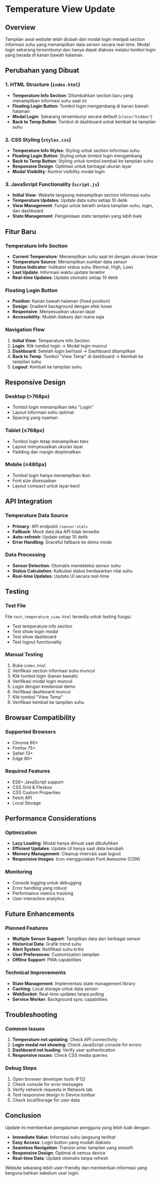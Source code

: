 # Temperature View Update

## Overview

Tampilan awal website telah diubah dari modal login menjadi section informasi suhu yang menampilkan data sensor secara real-time. Modal login sekarang tersembunyi dan hanya dapat diakses melalui tombol login yang berada di kanan bawah halaman.

## Perubahan yang Dibuat

### 1. HTML Structure (`index.html`)

- **Temperature Info Section**: Ditambahkan section baru yang menampilkan informasi suhu saat ini
- **Floating Login Button**: Tombol login mengambang di kanan bawah halaman
- **Modal Login**: Sekarang tersembunyi secara default (`class="hidden"`)
- **Back to Temp Button**: Tombol di dashboard untuk kembali ke tampilan suhu

### 2. CSS Styling (`styles.css`)

- **Temperature Info Styles**: Styling untuk section informasi suhu
- **Floating Login Button**: Styling untuk tombol login mengambang
- **Back to Temp Button**: Styling untuk tombol kembali ke tampilan suhu
- **Responsive Design**: Optimasi untuk berbagai ukuran layar
- **Modal Visibility**: Kontrol visibility modal login

### 3. JavaScript Functionality (`script.js`)

- **Initial View**: Website langsung menampilkan section informasi suhu
- **Temperature Updates**: Update data suhu setiap 10 detik
- **View Management**: Fungsi untuk beralih antara tampilan suhu, login, dan dashboard
- **State Management**: Pengelolaan state tampilan yang lebih baik

## Fitur Baru

### Temperature Info Section

- **Current Temperature**: Menampilkan suhu saat ini dengan ukuran besar
- **Temperature Source**: Menampilkan sumber data sensor
- **Status Indicator**: Indikator status suhu (Normal, High, Low)
- **Last Update**: Informasi waktu update terakhir
- **Real-time Updates**: Update otomatis setiap 10 detik

### Floating Login Button

- **Position**: Kanan bawah halaman (fixed position)
- **Design**: Gradient background dengan efek hover
- **Responsive**: Menyesuaikan ukuran layar
- **Accessibility**: Mudah diakses dari mana saja

### Navigation Flow

1. **Initial View**: Temperature Info Section
2. **Login**: Klik tombol login → Modal login muncul
3. **Dashboard**: Setelah login berhasil → Dashboard ditampilkan
4. **Back to Temp**: Tombol "View Temp" di dashboard → Kembali ke tampilan suhu
5. **Logout**: Kembali ke tampilan suhu

## Responsive Design

### Desktop (>768px)

- Tombol login menampilkan teks "Login"
- Layout informasi suhu optimal
- Spacing yang nyaman

### Tablet (≤768px)

- Tombol login tetap menampilkan teks
- Layout menyesuaikan ukuran layar
- Padding dan margin dioptimalkan

### Mobile (≤480px)

- Tombol login hanya menampilkan ikon
- Font size disesuaikan
- Layout compact untuk layar kecil

## API Integration

### Temperature Data Source

- **Primary**: API endpoint `/sensor-stats`
- **Fallback**: Mock data jika API tidak tersedia
- **Auto-refresh**: Update setiap 10 detik
- **Error Handling**: Graceful fallback ke demo mode

### Data Processing

- **Sensor Detection**: Otomatis mendeteksi sensor suhu
- **Status Calculation**: Kalkulasi status berdasarkan nilai suhu
- **Real-time Updates**: Update UI secara real-time

## Testing

### Test File

File `test_temperature_view.html` tersedia untuk testing fungsi:

- Test temperature info section
- Test show login modal
- Test show dashboard
- Test logout functionality

### Manual Testing

1. Buka `index.html`
2. Verifikasi section informasi suhu muncul
3. Klik tombol login (kanan bawah)
4. Verifikasi modal login muncul
5. Login dengan kredensial demo
6. Verifikasi dashboard muncul
7. Klik tombol "View Temp"
8. Verifikasi kembali ke tampilan suhu

## Browser Compatibility

### Supported Browsers

- Chrome 80+
- Firefox 75+
- Safari 13+
- Edge 80+

### Required Features

- ES6+ JavaScript support
- CSS Grid & Flexbox
- CSS Custom Properties
- Fetch API
- Local Storage

## Performance Considerations

### Optimization

- **Lazy Loading**: Modal hanya dimuat saat dibutuhkan
- **Efficient Updates**: Update UI hanya saat data berubah
- **Memory Management**: Cleanup intervals saat logout
- **Responsive Images**: Icon menggunakan Font Awesome (CDN)

### Monitoring

- Console logging untuk debugging
- Error handling yang robust
- Performance metrics tracking
- User interaction analytics

## Future Enhancements

### Planned Features

- **Multiple Sensor Support**: Tampilkan data dari berbagai sensor
- **Historical Data**: Grafik trend suhu
- **Alert System**: Notifikasi suhu kritis
- **User Preferences**: Customization tampilan
- **Offline Support**: PWA capabilities

### Technical Improvements

- **State Management**: Implementasi state management library
- **Caching**: Local storage untuk data sensor
- **WebSocket**: Real-time updates tanpa polling
- **Service Worker**: Background sync capabilities

## Troubleshooting

### Common Issues

1. **Temperature not updating**: Check API connectivity
2. **Login modal not showing**: Check JavaScript console for errors
3. **Dashboard not loading**: Verify user authentication
4. **Responsive issues**: Check CSS media queries

### Debug Steps

1. Open browser developer tools (F12)
2. Check console for error messages
3. Verify network requests in Network tab
4. Test responsive design in Device toolbar
5. Check localStorage for user data

## Conclusion

Update ini memberikan pengalaman pengguna yang lebih baik dengan:

- **Immediate Value**: Informasi suhu langsung terlihat
- **Easy Access**: Login button yang mudah diakses
- **Seamless Navigation**: Transisi antar tampilan yang smooth
- **Responsive Design**: Optimal di semua device
- **Real-time Data**: Update otomatis tanpa refresh

Website sekarang lebih user-friendly dan memberikan informasi yang berguna bahkan sebelum user login.
